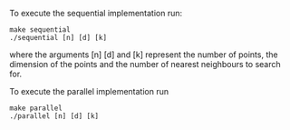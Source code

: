 To execute the sequential implementation run:

```
make sequential
./sequential [n] [d] [k]
```

where the arguments [n] [d] and [k] represent the number of points, the dimension of the points
and the number of nearest neighbours to search for.

To execute the parallel implementation run

```
make parallel
./parallel [n] [d] [k]
```
